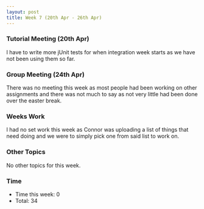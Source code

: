 ```yaml
---
layout: post
title: Week 7 (20th Apr - 26th Apr)
---
```


### Tutorial Meeting (20th Apr)
I have to write more jUnit tests for when integration week starts as we have not been using them so far.

### Group Meeting (24th Apr)
There was no meeting this week as most people had been working on other assignments and there was not much to say as not very little had been done over the easter break.

### Weeks Work
I had no set work this week as Connor was uploading a list of things that need doing and we were to simply pick one from said list to work on.

### Other Topics
No other topics for this week.

### Time
* Time this week: 0
* Total: 34
